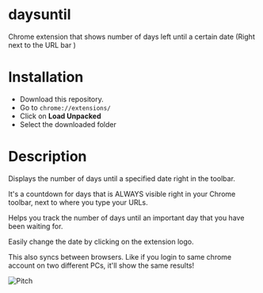 # daysuntil
 Chrome extension that shows number of days left until a certain date (Right next to the URL bar )

# Installation
- Download this repository.
- Go to `chrome://extensions/`
- Click on **Load Unpacked**
- Select the downloaded folder

# Description
Displays the number of days until a specified date right in the toolbar.

It's a countdown for days that is ALWAYS visible right in your Chrome toolbar, next to where you type your URLs.

Helps you track the number of days until an important day that you have been waiting for.

Easily change the date by clicking on the extension logo.

This also syncs between browsers. Like if you login to same chrome account on two different PCs, it'll show the same results!

![Pitch](pitch.jpeg?raw=true)
